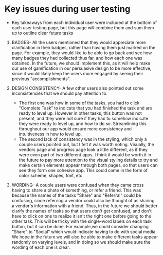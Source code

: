 # Key issues during user testing

- Key takeaways from each individual user were included at the bottom of each user testing page, but this page will combine them and sum them up to outline clear future tasks

1. BADGES- All the users mentioned that they would appreciate more clarification in their badges, rather than having them just marked on the page. For example, they would like to be able to go back and see how many badges they had collected thus far, and how each one was obtained. In the future, we should implement this, as it will help make our use of gamification in our persuasive design to be more effective, since it would likely keep the users more engaged by seeing their previous "accomplishments". 

2. DESIGN CONSISTENCY- A few other users also pointed out some inconsistencies that we should pay attention to. 
    - The first one was how in some of the tasks, you had to click "Complete Task" to indicate that you had finished the task and are ready to level up. However in other tasks, this button was not present, and they were not sure if they had to somehow indicate they were ready to level up, and how to do so. Streamlining this throughout our app would ensure more consistency and intuitiveness in how to level up.
    - The second lack of consistency was in the styling, which only a couple users pointed out, but I felt it was worth noting. Visually, the vendors page and progress page look a little different, as if they were even part of two different apps. I think it would be worth it in the future to pay more attention to the visual styling details to try and make certain elements appear through both pages, so that users can see they form one cohesive app. This could come in the form of color scheme, shapes, font, etc. 

3. WORDING- A couple users were confused when they came cross having to share a photo of something, or refer a friend. This was because the names of the tasks "Share" and "Referral" could be confusing, since referring a vendor could also be thought of as sharing a vendor's information with a friend. Thus, in the future we should better clarify the names of tasks so that users don't get confused, and don't have to click on one to realize it isn't the right one before going to the other task. This will be tricky with the single-word labels on each task button, but it can be done. For example,we could consider changing "Share" to "Social" which would indicate having to do with social media. We hope in the future we will also be able to make different tasks appear randomly on varying levels, and in doing so we should make sure the wording of each one is clear.